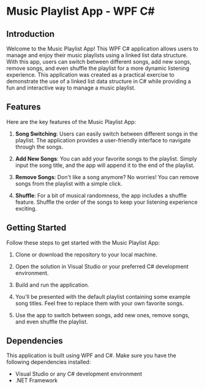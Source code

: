 # Music Playlist App - WPF C#

## Introduction

Welcome to the Music Playlist App! This WPF C# application allows users to manage and enjoy their music playlists using a linked list data structure. With this app, users can switch between different songs, add new songs, remove songs, and even shuffle the playlist for a more dynamic listening experience.
This application was created as a practical exercise to demonstrate the use of a linked list data structure in C# while providing a fun and interactive way to manage a music playlist.

## Features

Here are the key features of the Music Playlist App:

1. **Song Switching**: Users can easily switch between different songs in the playlist. The application provides a user-friendly interface to navigate through the songs.

2. **Add New Songs**: You can add your favorite songs to the playlist. Simply input the song title, and the app will append it to the end of the playlist.

3. **Remove Songs**: Don't like a song anymore? No worries! You can remove songs from the playlist with a simple click.

4. **Shuffle**: For a bit of musical randomness, the app includes a shuffle feature. Shuffle the order of the songs to keep your listening experience exciting.

## Getting Started

Follow these steps to get started with the Music Playlist App:

1. Clone or download the repository to your local machine.

2. Open the solution in Visual Studio or your preferred C# development environment.

3. Build and run the application.

4. You'll be presented with the default playlist containing some example song titles. Feel free to replace them with your own favorite songs.

5. Use the app to switch between songs, add new ones, remove songs, and even shuffle the playlist.


## Dependencies

This application is built using WPF and C#. Make sure you have the following dependencies installed:

- Visual Studio or any C# development environment
- .NET Framework


